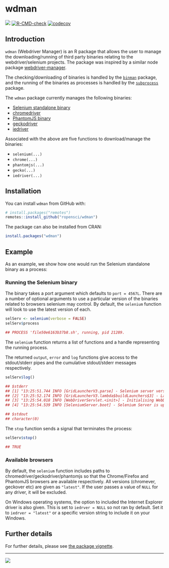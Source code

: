 # wdman

[![](http://www.r-pkg.org/badges/version/wdman)](https://CRAN.R-project.org/package=wdman)
[![R-CMD-check](https://github.com/ropensci/wdman/workflows/R-CMD-check/badge.svg)](https://github.com/ropensci/wdman/actions)
[![codecov](https://codecov.io/gh/ropensci/wdman/branch/master/graph/badge.svg)](https://codecov.io/gh/ropensci/wdman)


## Introduction

`wdman` (Webdriver Manager) is an R package that allows the user to manage the downloading/running of third party binaries relating to the webdriver/selenium projects. The package was inspired by a similar node package [webdriver-manager](https://www.npmjs.com/package/webdriver-manager).

The checking/downloading of binaries is handled by the [`binman`](https://github.com/ropensci/binman) package, and the running of the binaries as processes is handled by the [`subprocess`](https://github.com/lbartnik/subprocess) package.

The `wdman` package currently manages the following binaries:

* [Selenium standalone binary](http://selenium-release.storage.googleapis.com/index.html)
* [chromedriver](https://chromedriver.storage.googleapis.com/index.html)
* [PhantomJS binary](http://phantomjs.org/download.html)
* [geckodriver](https://github.com/mozilla/geckodriver/releases)
* [iedriver](https://github.com/SeleniumHQ/selenium/wiki/InternetExplorerDriver)

Associated with the above are five functions to download/manage the binaries:

* `selenium(...)`
* `chrome(...)`
* `phantomjs(...)`
* `gecko(...)`
* `iedriver(...)`


## Installation

You can install `wdman` from GitHub with:

```R
# install.packages("remotes")
remotes::install_github("ropensci/wdman")
```

The package can also be installed from CRAN:

```R
install.packages("wdman")
```


## Example

As an example, we show how one would run the Selenium standalone binary as a process:

### Running the Selenium binary

The binary takes a port argument which defaults to `port = 4567L`. There are a number of optional arguments to use a particular version of the binaries related to browsers selenium may control. By default, the `selenium` function will look to use the latest version of each. 

```R
selServ <- selenium(verbose = FALSE)
selServ$process

## PROCESS 'file50e6163b37b8.sh', running, pid 21289.
```

The `selenium` function returns a list of functions and a handle representing the running process.

The returned `output`, `error` and `log` functions give access to the stdout/stderr pipes and the cumulative stdout/stderr messages respectively.

```R
selServ$log()

## $stderr
## [1] "13:25:51.744 INFO [GridLauncherV3.parse] - Selenium server version: 4.0.0-alpha-2, revision: f148142cf8"         
## [2] "13:25:52.174 INFO [GridLauncherV3.lambda$buildLaunchers$3] - Launching a standalone Selenium Server on port 4567"
## [3] "13:25:54.018 INFO [WebDriverServlet.<init>] - Initialising WebDriverServlet"                                     
## [4] "13:25:54.539 INFO [SeleniumServer.boot] - Selenium Server is up and running on port 4567"                        

## $stdout
## character(0)
```

The `stop` function sends a signal that terminates the process:

```R
selServ$stop()

## TRUE
```

### Available browsers

By default, the `selenium` function includes paths to chromedriver/geckodriver/phantomjs so that the Chrome/Firefox and PhantomJS browsers are available respectively. All versions (chromever, geckover etc) are given as `"latest"`. If the user passes a value of `NULL` for any driver, it will be excluded.

On Windows operating systems, the option to included the Internet Explorer driver is also given. This is set to `iedrver = NULL` so not ran by default. Set it to `iedrver = "latest"` or a specific version string to include it on your Windows.


## Further details

For further details, please see [the package vignette](https://docs.ropensci.org/wdman/articles/basics.html).

---

[![](http://ropensci.org/public_images/github_footer.png)](http://ropensci.org)
